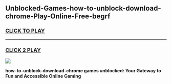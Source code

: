 
## Unblocked-Games-how-to-unblock-download-chrome-Play-Online-Free-begrf
<h3>
<a href="https://premium76.site?title=how-to-unblock-download-chrome&ref=26A">CLICK TO PLAY</a></h3>
<hr>

<h3>
<a href="https://premium76.site?title=how-to-unblock-download-chrome&ref=26A">CLICK 2 PLAY</a>
  
</h3>

<a href="https://premium76.site?title=how-to-unblock-download-chrome&ref=26A"><img src="https://clearcache.store/games.png"></a>


**how-to-unblock-download-chrome games unblocked: Your Gateway to Fun and Accessible Online Gaming**
